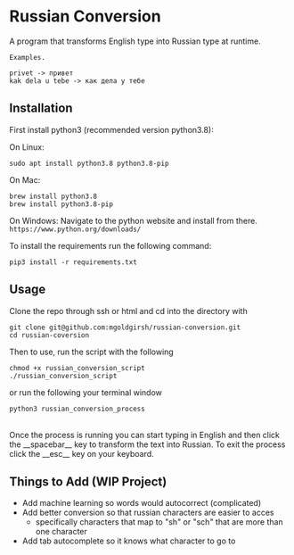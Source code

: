 # Russian Conversion
A program that transforms English type into Russian type at runtime.   <br>
```
Examples.

privet -> привет
kak delа u tebe -> как дела у тебе
```

## Installation
First install python3 (recommended version python3.8):

On Linux:
```
sudo apt install python3.8 python3.8-pip
```

On Mac:
```
brew install python3.8
brew install python3.8-pip
```

On Windows:
Navigate to the python website and install from there.    <br>
```https://www.python.org/downloads/```

To install the requirements run the following command:
``` 
pip3 install -r requirements.txt 
``` 

## Usage
Clone the repo through ssh or html and cd into the directory with 
``` 
git clone git@github.com:mgoldgirsh/russian-conversion.git
cd russian-coversion
```

Then to use, run the script with the following
``` 
chmod +x russian_conversion_script
./russian_conversion_script 
```   
or run the following your terminal window
``` 
python3 russian_conversion_process 
```
<br>
Once the process is running you can start typing in English and then click the __spacebar__ key to transform the text into Russian.
To exit the process click the __esc__ key on your keyboard. 

## Things to Add (WIP Project)
- Add machine learning so words would autocorrect (complicated)
- Add better conversion so that russian characters are easier to acces
    - specifically characters that map to "sh" or "sch" that are more than one character
- Add tab autocomplete so it knows what character to go to 
